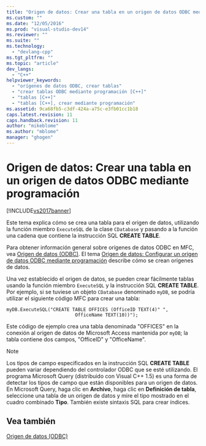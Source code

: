 ```yaml
---
title: "Origen de datos: Crear una tabla en un origen de datos ODBC mediante programaci&#243;n | Microsoft Docs"
ms.custom: ""
ms.date: "12/05/2016"
ms.prod: "visual-studio-dev14"
ms.reviewer: ""
ms.suite: ""
ms.technology: 
  - "devlang-cpp"
ms.tgt_pltfrm: ""
ms.topic: "article"
dev_langs: 
  - "C++"
helpviewer_keywords: 
  - "orígenes de datos ODBC, crear tablas"
  - "crear tablas ODBC mediante programación [C++]"
  - "tablas [C++]"
  - "tablas [C++], crear mediante programación"
ms.assetid: 9ca68fb5-c3df-424a-a75c-e3fb01cc1b18
caps.latest.revision: 11
caps.handback.revision: 11
author: "mikeblome"
ms.author: "mblome"
manager: "ghogen"
---
```

# Origen de datos: Crear una tabla en un origen de datos ODBC mediante programaci&#243;n
[!INCLUDE[vs2017banner](../../assembler/inline/includes/vs2017banner.md)]

Este tema explica cómo se crea una tabla para el origen de datos, utilizando la función miembro `ExecuteSQL` de la clase `CDatabase` y pasando a la función una cadena que contiene la instrucción SQL **CREATE TABLE**.  
  
 Para obtener información general sobre orígenes de datos ODBC en MFC, vea [Origen de datos \(ODBC\)](../../data/odbc/data-source-odbc.md).  El tema [Origen de datos: Configurar un origen de datos ODBC mediante programación](../../data/odbc/data-source-programmatically-configuring-an-odbc-data-source.md) describe cómo se crean orígenes de datos.  
  
 Una vez establecido el origen de datos, se pueden crear fácilmente tablas usando la función miembro `ExecuteSQL` y la instrucción SQL **CREATE TABLE**.  Por ejemplo, si se tuviese un objeto `CDatabase` denominado `myDB`, se podría utilizar el siguiente código MFC para crear una tabla:  
  
```  
myDB.ExecuteSQL("CREATE TABLE OFFICES (OfficeID TEXT(4)" ",   
                         OfficeName TEXT(10))");  
```  
  
 Este código de ejemplo crea una tabla denominada "OFFICES" en la conexión al origen de datos de Microsoft Access mantenida por `myDB`; la tabla contiene dos campos, "OfficeID" y "OfficeName".  
  
> [!NOTE]
>  Los tipos de campo especificados en la instrucción SQL **CREATE TABLE** pueden variar dependiendo del controlador ODBC que se esté utilizando.  El programa Microsoft Query \(distribuido con Visual C\+\+ 1.5\) es una forma de detectar los tipos de campo que están disponibles para un origen de datos.  En Microsoft Query, haga clic en **Archivo**, haga clic en **Definición de tabla**, seleccione una tabla de un origen de datos y mire el tipo mostrado en el cuadro combinado **Tipo**.  También existe sintaxis SQL para crear índices.  
  
## Vea también  
 [Origen de datos \(ODBC\)](../../data/odbc/data-source-odbc.md)